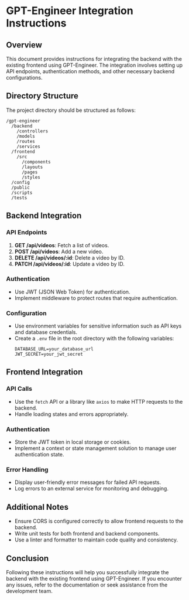 # GPT-Engineer Integration Instructions

## Overview
This document provides instructions for integrating the backend with the existing frontend using GPT-Engineer. The integration involves setting up API endpoints, authentication methods, and other necessary backend configurations.

## Directory Structure
The project directory should be structured as follows:

```
/gpt-engineer
  /backend
    /controllers
    /models
    /routes
    /services
  /frontend
    /src
      /components
      /layouts
      /pages
      /styles
  /config
  /public
  /scripts
  /tests
```

## Backend Integration

### API Endpoints
1. **GET /api/videos**: Fetch a list of videos.
2. **POST /api/videos**: Add a new video.
3. **DELETE /api/videos/:id**: Delete a video by ID.
4. **PATCH /api/videos/:id**: Update a video by ID.

### Authentication
- Use JWT (JSON Web Token) for authentication.
- Implement middleware to protect routes that require authentication.

### Configuration
- Use environment variables for sensitive information such as API keys and database credentials.
- Create a `.env` file in the root directory with the following variables:
  ```
  DATABASE_URL=your_database_url
  JWT_SECRET=your_jwt_secret
  ```

## Frontend Integration

### API Calls
- Use the `fetch` API or a library like `axios` to make HTTP requests to the backend.
- Handle loading states and errors appropriately.

### Authentication
- Store the JWT token in local storage or cookies.
- Implement a context or state management solution to manage user authentication state.

### Error Handling
- Display user-friendly error messages for failed API requests.
- Log errors to an external service for monitoring and debugging.

## Additional Notes
- Ensure CORS is configured correctly to allow frontend requests to the backend.
- Write unit tests for both frontend and backend components.
- Use a linter and formatter to maintain code quality and consistency.

## Conclusion
Following these instructions will help you successfully integrate the backend with the existing frontend using GPT-Engineer. If you encounter any issues, refer to the documentation or seek assistance from the development team.